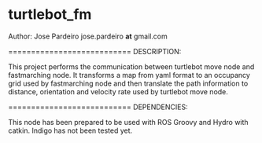 turtlebot_fm
============

Author: Jose Pardeiro jose.pardeiro __at__ gmail.com

===========================
DESCRIPTION:

This project performs the communication between turtlebot move node and fastmarching node. It transforms a map from yaml format to an occupancy grid used by fastmarching node and then translate the path information to distance, orientation and velocity rate used by turtlebot move node. 


===========================
DEPENDENCIES:

This node has been prepared to be used with ROS Groovy and Hydro with catkin. Indigo has not been tested yet.
